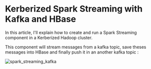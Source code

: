 # Kerberized Spark Streaming with Kafka and HBase

In this article, I'll explain how to create and run a Spark Streaming component in a Kerberized Hadoop cluster.

This component will stream messages from a kafka topic, save theses messages into HBase and finally push it in an another kafka topic :

![spark_streaming_kafka](https://user-images.githubusercontent.com/10392318/57933520-cfaec400-78bd-11e9-8a81-2e135bea1752.png)
